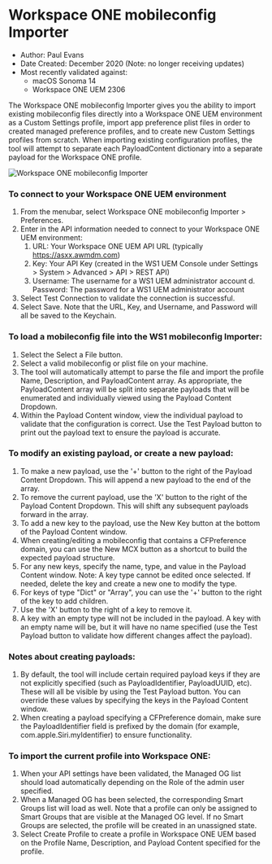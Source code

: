 # Workspace ONE mobileconfig Importer
* Author: Paul Evans
* Date Created: December 2020 (Note: no longer receiving updates)
* Most recently validated against:
  * macOS Sonoma 14
  * Workspace ONE UEM 2306


The Workspace ONE mobileconfig Importer gives you the ability to import existing mobileconfig files directly into a Workspace ONE UEM environment as a Custom Settings profile, import app preference plist files in order to created managed preference profiles, and to create new Custom Settings profiles from scratch. When importing existing configuration profiles, the tool will attempt to separate each PayloadContent dictionary into a separate payload for the Workspace ONE profile.

![Workspace ONE mobileconfig Importer](https://github.com/vmware-samples/euc-samples/blob/mobileconfig-importer/UEM-Samples/Utilities%20and%20Tools/macOS/Workspace%20ONE%20mobileconfig%20Importer/WorkspaceONE_mobileconfig_Importer.png)

### To connect to your Workspace ONE UEM environment
1. From the menubar, select Workspace ONE mobileconfig Importer > Preferences.
2. Enter in the API information needed to connect to your Workspace ONE UEM environment:
    1. URL: Your Workspace ONE UEM API URL (typically https://asxx.awmdm.com)
    2. Key: Your API Key (created in the WS1 UEM Console under Settings > System > Advanced > API > REST API)
    3. Username: The username for a WS1 UEM administrator account d. Password: The password for a WS1 UEM administrator account
3. Select Test Connection to validate the connection is successful.
4. Select Save. Note that the URL, Key, and Username, and Password will all be saved to the Keychain.

### To load a mobileconfig file into the WS1 mobileconfig Importer:
1. Select the Select a File button.
2. Select a valid mobileconfig or plist file on your machine.
3. The tool will automatically attempt to parse the file and import the profile Name, Description, and PayloadContent array. As appropriate, the PayloadContent array will be split into separate payloads that will be enumerated and individually viewed using the Payload Content Dropdown.
4. Within the Payload Content window, view the individual payload to validate that the configuration is correct. Use the Test Payload button to print out the payload text to ensure the payload is accurate.

### To modify an existing payload, or create a new payload:
1. To make a new payload, use the '+' button to the right of the Payload Content Dropdown. This will append a new payload to the end of the array.
2. To remove the current payload, use the 'X' button to the right of the Payload Content Dropdown. This will shift any subsequent payloads forward in the array.
3. To add a new key to the payload, use the New Key button at the bottom of the Payload Content window.
4. When creating/editing a mobileconfig that contains a CFPreference domain, you can use the New MCX button as a shortcut to build the expected payload structure.
5. For any new keys, specify the name, type, and value in the Payload Content window. Note: A key type cannot be edited once selected. If needed, delete the key and create a new one to modify the type.
6. For keys of type "Dict" or "Array", you can use the '+' button to the right of the key to add children.
7. Use the 'X' button to the right of a key to remove it.
8. A key with an empty type will not be included in the payload. A key with an empty name will be, but it will have no name specified (use the Test Payload button to validate how different changes affect the payload).

### Notes about creating payloads:
1. By default, the tool will include certain required payload keys if they are not explicitly specified (such as PayloadIdentifier, PayloadUUID, etc). These will all be visible by using the Test Payload button. You can override these values by specifying the keys in the Payload Content window.
2. When creating a payload specifying a CFPreference domain, make sure the PayloadIdentifier field is prefixed by the domain (for example, com.apple.Siri.myIdentifier) to ensure functionality.

### To import the current profile into Workspace ONE:
1. When your API settings have been validated, the Managed OG list should load automatically depending on the Role of the admin user specified.
2. When a Managed OG has been selected, the corresponding Smart Groups list will load as well. Note that a profile can only be assigned to Smart Groups that are visible at the Managed OG level. If no Smart Groups are selected, the profile will be created in an unassigned state.
3. Select Create Profile to create a profile in Workspace ONE UEM based on the Profile Name, Description, and Payload Content specified for the profile.
